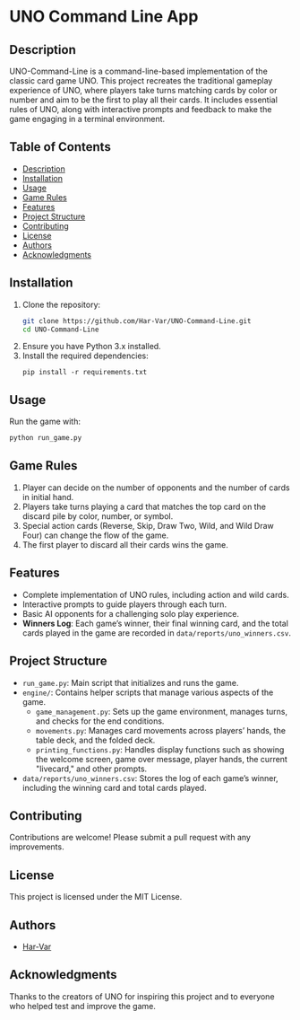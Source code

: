 
# UNO Command Line App

## Description
UNO-Command-Line is a command-line-based implementation of the classic card game UNO. This project recreates the traditional gameplay experience of UNO, where players take turns matching cards by color or number and aim to be the first to play all their cards. It includes essential rules of UNO, along with interactive prompts and feedback to make the game engaging in a terminal environment.

## Table of Contents
- [Description](#description)
- [Installation](#installation)
- [Usage](#usage)
- [Game Rules](#game-rules)
- [Features](#features)
- [Project Structure](#project-structure)
- [Contributing](#contributing)
- [License](#license)
- [Authors](#authors)
- [Acknowledgments](#acknowledgments)

## Installation
1. Clone the repository:
   ```bash
   git clone https://github.com/Har-Var/UNO-Command-Line.git
   cd UNO-Command-Line
   ```
2. Ensure you have Python 3.x installed.
3. Install the required dependencies:
   ```
   pip install -r requirements.txt
   ```

## Usage
Run the game with:
```bash
python run_game.py
```

## Game Rules
1. Player can decide on the number of opponents and the number of cards in initial hand.
2. Players take turns playing a card that matches the top card on the discard pile by color, number, or symbol.
3. Special action cards (Reverse, Skip, Draw Two, Wild, and Wild Draw Four) can change the flow of the game.
4. The first player to discard all their cards wins the game.

## Features
- Complete implementation of UNO rules, including action and wild cards.
- Interactive prompts to guide players through each turn.
- Basic AI opponents for a challenging solo play experience.
- **Winners Log**: Each game’s winner, their final winning card, and the total cards played in the game are recorded in `data/reports/uno_winners.csv`.

## Project Structure
- `run_game.py`: Main script that initializes and runs the game.
- `engine/`: Contains helper scripts that manage various aspects of the game.
  - `game_management.py`: Sets up the game environment, manages turns, and checks for the end conditions.
  - `movements.py`: Manages card movements across players’ hands, the table deck, and the folded deck.
  - `printing_functions.py`: Handles display functions such as showing the welcome screen, game over message, player hands, the current "livecard," and other prompts.
- `data/reports/uno_winners.csv`: Stores the log of each game’s winner, including the winning card and total cards played.

## Contributing
Contributions are welcome! Please submit a pull request with any improvements.

## License
This project is licensed under the MIT License.

## Authors
- [Har-Var](https://github.com/Har-Var)

## Acknowledgments
Thanks to the creators of UNO for inspiring this project and to everyone who helped test and improve the game.
